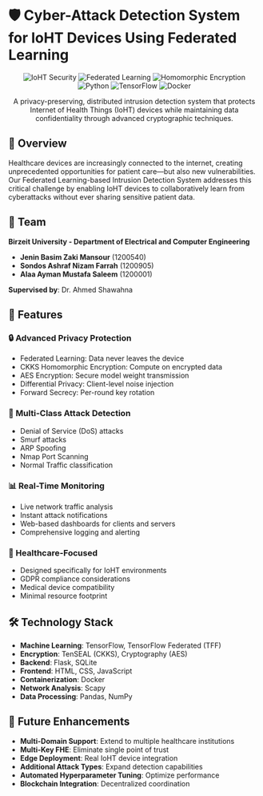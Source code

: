 # 🛡️ Cyber-Attack Detection System for IoHT Devices Using Federated Learning

<div align="center">

![IoHT Security](https://img.shields.io/badge/IoHT-Security-blue)
![Federated Learning](https://img.shields.io/badge/Federated-Learning-green)
![Homomorphic Encryption](https://img.shields.io/badge/Homomorphic-Encryption-red)
![Python](https://img.shields.io/badge/Python-3.8+-blue)
![TensorFlow](https://img.shields.io/badge/TensorFlow-2.x-orange)
![Docker](https://img.shields.io/badge/Docker-Ready-blue)

A privacy-preserving, distributed intrusion detection system that protects Internet of Health Things (IoHT) devices while maintaining data confidentiality through advanced cryptographic techniques.

</div>

## 🌟 Overview

Healthcare devices are increasingly connected to the internet, creating unprecedented opportunities for patient care—but also new vulnerabilities. Our Federated Learning-based Intrusion Detection System addresses this critical challenge by enabling IoHT devices to collaboratively learn from cyberattacks without ever sharing sensitive patient data.


## 👥 Team

**Birzeit University - Department of Electrical and Computer Engineering**

- **Jenin Basim Zaki Mansour** (1200540) 
- **Sondos Ashraf Nizam Farrah** (1200905)
- **Alaa Ayman Mustafa Saleem** (1200001)

**Supervised by**: Dr. Ahmed Shawahna

## 🚀 Features

### 🔒 Advanced Privacy Protection
- Federated Learning: Data never leaves the device
- CKKS Homomorphic Encryption: Compute on encrypted data
- AES Encryption: Secure model weight transmission
- Differential Privacy: Client-level noise injection
- Forward Secrecy: Per-round key rotation

### 🎯 Multi-Class Attack Detection
- Denial of Service (DoS) attacks
- Smurf attacks
- ARP Spoofing
- Nmap Port Scanning
- Normal Traffic classification

### 📊 Real-Time Monitoring
- Live network traffic analysis
- Instant attack notifications
- Web-based dashboards for clients and servers
- Comprehensive logging and alerting

### 🏥 Healthcare-Focused
- Designed specifically for IoHT environments
- GDPR compliance considerations
- Medical device compatibility
- Minimal resource footprint

## 🛠️ Technology Stack

- **Machine Learning**: TensorFlow, TensorFlow Federated (TFF)
- **Encryption**: TenSEAL (CKKS), Cryptography (AES)
- **Backend**: Flask, SQLite
- **Frontend**: HTML, CSS, JavaScript
- **Containerization**: Docker
- **Network Analysis**: Scapy
- **Data Processing**: Pandas, NumPy

## 🔮 Future Enhancements

- **Multi-Domain Support**: Extend to multiple healthcare institutions
- **Multi-Key FHE**: Eliminate single point of trust
- **Edge Deployment**: Real IoHT device integration
- **Additional Attack Types**: Expand detection capabilities
- **Automated Hyperparameter Tuning**: Optimize performance
- **Blockchain Integration**: Decentralized coordination

</div>
